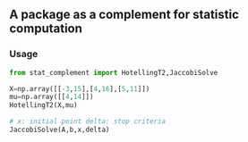 ## A package as a complement for statistic computation
 
### Usage
```python
from stat_complement import HotellingT2,JaccobiSolve

X=np.array([[-3,15],[4,16],[5,11]])
mu=np.array([[4,14]])
HotellingT2(X,mu)

# x: initial point delta: stop criteria
JaccobiSolve(A,b,x,delta)


